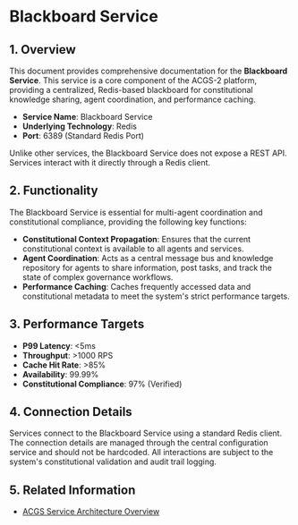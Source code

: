 # Blackboard Service

<!-- Constitutional Hash: cdd01ef066bc6cf2 -->

## 1. Overview

This document provides comprehensive documentation for the **Blackboard Service**. This service is a core component of the ACGS-2 platform, providing a centralized, Redis-based blackboard for constitutional knowledge sharing, agent coordination, and performance caching.

- **Service Name**: Blackboard Service
- **Underlying Technology**: Redis
- **Port**: 6389 (Standard Redis Port)

Unlike other services, the Blackboard Service does not expose a REST API. Services interact with it directly through a Redis client.

## 2. Functionality

The Blackboard Service is essential for multi-agent coordination and constitutional compliance, providing the following key functions:

- **Constitutional Context Propagation**: Ensures that the current constitutional context is available to all agents and services.
- **Agent Coordination**: Acts as a central message bus and knowledge repository for agents to share information, post tasks, and track the state of complex governance workflows.
- **Performance Caching**: Caches frequently accessed data and constitutional metadata to meet the system's strict performance targets.

## 3. Performance Targets

- **P99 Latency**: <5ms
- **Throughput**: >1000 RPS
- **Cache Hit Rate**: >85%
- **Availability**: 99.99%
- **Constitutional Compliance**: 97% (Verified)

## 4. Connection Details

Services connect to the Blackboard Service using a standard Redis client. The connection details are managed through the central configuration service and should not be hardcoded. All interactions are subject to the system's constitutional validation and audit trail logging.

## 5. Related Information

- [ACGS Service Architecture Overview](../ACGS_SERVICE_OVERVIEW.md)
